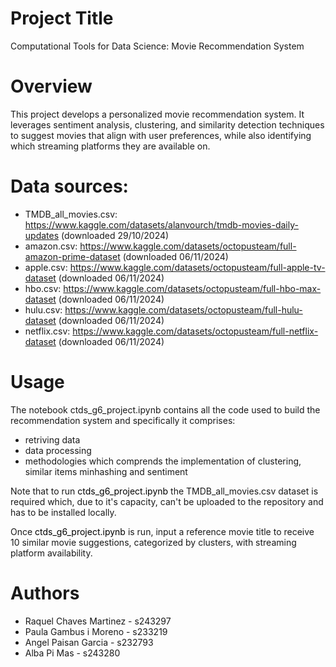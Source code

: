 # Project Title
Computational Tools for Data Science: Movie Recommendation System

# Overview
This project develops a personalized movie recommendation system. It leverages sentiment analysis, clustering, and similarity detection techniques to suggest movies that align with user preferences, while also identifying which streaming platforms they are available on.

# Data sources:
 - TMDB_all_movies.csv: https://www.kaggle.com/datasets/alanvourch/tmdb-movies-daily-updates (downloaded 29/10/2024)
 - amazon.csv: https://www.kaggle.com/datasets/octopusteam/full-amazon-prime-dataset (downloaded 06/11/2024)
 - apple.csv: https://www.kaggle.com/datasets/octopusteam/full-apple-tv-dataset (downloaded 06/11/2024) 
 - hbo.csv: https://www.kaggle.com/datasets/octopusteam/full-hbo-max-dataset (downloaded 06/11/2024)
 - hulu.csv: https://www.kaggle.com/datasets/octopusteam/full-hulu-dataset (downloaded 06/11/2024) 
 - netflix.csv: https://www.kaggle.com/datasets/octopusteam/full-netflix-dataset (downloaded 06/11/2024) 

# Usage
The notebook ctds_g6_project.ipynb contains all the code used to build the recommendation system and specifically it comprises:

- retriving data
- data processing
- methodologies which comprends the implementation of clustering, similar items minhashing and sentiment

Note that to run <font color="black"> ctds_g6_project.ipynb </font> the TMDB_all_movies.csv dataset is required which, due to it's capacity, can't be uploaded to the repository and has to be installed locally.

Once <font color="black"> ctds_g6_project.ipynb </font> is run, input a reference movie title to receive 10 similar movie suggestions, categorized by clusters, with streaming platform availability.

# Authors
- Raquel Chaves Martinez - s243297
- Paula Gambus i Moreno - s233219
- Angel Paisan Garcia - s232793
- Alba Pi Mas - s243280

 

